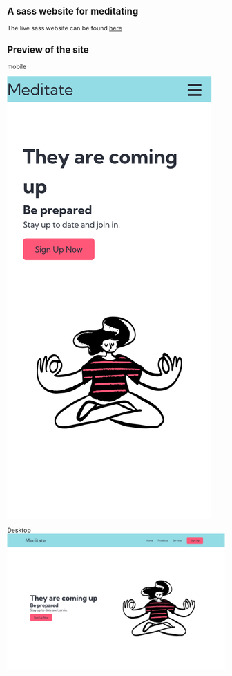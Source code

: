 ## A sass website for meditating

The live sass website can be found  [here](https://super-cool-site-by-rioba-ian.netlify.app)

## Preview of the site 

mobile 

![](Preview/Screen%20Shot%202022-09-14%20at%2012.17.45.png)

Desktop
![](Preview/Screen%20Shot%202022-09-14%20at%2012.18.24.png)